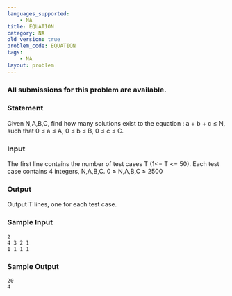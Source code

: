 ```yaml
---
languages_supported:
    - NA
title: EQUATION
category: NA
old_version: true
problem_code: EQUATION
tags:
    - NA
layout: problem
---
```

###  All submissions for this problem are available. 

### Statement

Given N,A,B,C, find how many solutions exist to the equation : a + b + c ≤ N, such that 0 ≤ a ≤ A, 0 ≤ b ≤ B, 0 ≤ c ≤ C.

### Input

The first line contains the number of test cases T (1<= T <= 50). Each test case contains 4 integers, N,A,B,C. 0 ≤ N,A,B,C ≤ 2500

### Output

Output T lines, one for each test case.

### Sample Input

```
2
4 3 2 1
1 1 1 1

```
### Sample Output

```
20
4

```